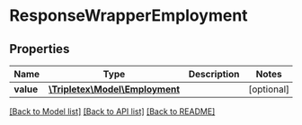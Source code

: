 # ResponseWrapperEmployment

## Properties
Name | Type | Description | Notes
------------ | ------------- | ------------- | -------------
**value** | [**\Tripletex\Model\Employment**](Employment.md) |  | [optional] 

[[Back to Model list]](../README.md#documentation-for-models) [[Back to API list]](../README.md#documentation-for-api-endpoints) [[Back to README]](../README.md)

